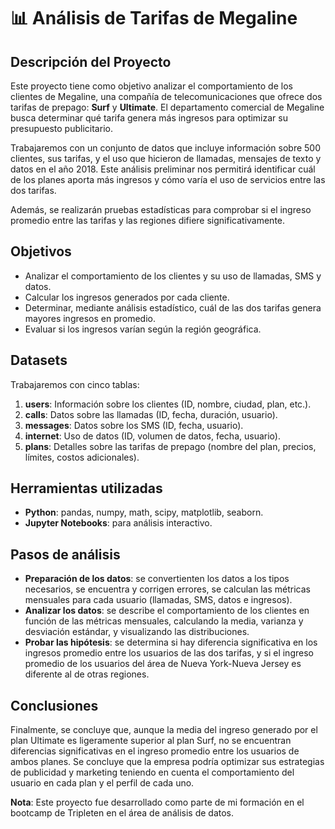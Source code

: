# 📊 Análisis de Tarifas de Megaline

## Descripción del Proyecto

Este proyecto tiene como objetivo analizar el comportamiento de los clientes de Megaline, una compañía de telecomunicaciones que ofrece dos tarifas de prepago: **Surf** y **Ultimate**. El departamento comercial de Megaline busca determinar qué tarifa genera más ingresos para optimizar su presupuesto publicitario. 

Trabajaremos con un conjunto de datos que incluye información sobre 500 clientes, sus tarifas, y el uso que hicieron de llamadas, mensajes de texto y datos en el año 2018. Este análisis preliminar nos permitirá identificar cuál de los planes aporta más ingresos y cómo varía el uso de servicios entre las dos tarifas.

Además, se realizarán pruebas estadísticas para comprobar si el ingreso promedio entre las tarifas y las regiones difiere significativamente.

## Objetivos

- Analizar el comportamiento de los clientes y su uso de llamadas, SMS y datos.
- Calcular los ingresos generados por cada cliente.
- Determinar, mediante análisis estadístico, cuál de las dos tarifas genera mayores ingresos en promedio.
- Evaluar si los ingresos varían según la región geográfica.

## Datasets

Trabajaremos con cinco tablas:

1. **users**: Información sobre los clientes (ID, nombre, ciudad, plan, etc.).
2. **calls**: Datos sobre las llamadas (ID, fecha, duración, usuario).
3. **messages**: Datos sobre los SMS (ID, fecha, usuario).
4. **internet**: Uso de datos (ID, volumen de datos, fecha, usuario).
5. **plans**: Detalles sobre las tarifas de prepago (nombre del plan, precios, límites, costos adicionales).

## Herramientas utilizadas 
- **Python**: pandas, numpy, math, scipy, matplotlib, seaborn.
- **Jupyter Notebooks**: para análisis interactivo.

## Pasos de análisis
- **Preparación de los datos**: se convertienten los datos a los tipos necesarios, se encuentra y corrigen errores, se calculan las métricas mensuales para cada usuario (llamadas, SMS, datos e ingresos).
- **Analizar los datos**: se describe el comportamiento de los clientes en función de las métricas mensuales, calculando la media, varianza y desviación estándar, y visualizando las distribuciones.
- **Probar las hipótesis**: se determina si hay diferencia significativa en los ingresos promedio entre los usuarios de las dos tarifas, y si el ingreso promedio de los usuarios del área de Nueva York-Nueva Jersey es diferente al de otras regiones.

## Conclusiones
Finalmente, se concluye que, aunque la media del ingreso generado por el plan Ultimate es ligeramente superior al plan Surf, no se encuentran diferencias significativas en el ingreso promedio entre los usuarios de ambos planes. Se concluye que la empresa podría optimizar sus estrategias de publicidad y marketing teniendo en cuenta el comportamiento del usuario en cada plan y el perfil de cada uno.

**Nota**: Este proyecto fue desarrollado como parte de mi formación en el bootcamp de Tripleten en el área de análisis de datos.



